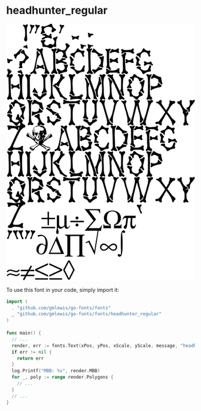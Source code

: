 # headhunter_regular

![headhunter_regular](headhunter_regular.png)

To use this font in your code, simply import it:

```go
import (
  . "github.com/gmlewis/go-fonts/fonts"
  _ "github.com/gmlewis/go-fonts/fonts/headhunter_regular"
)

func main() {
  // ...
  render, err := fonts.Text(xPos, yPos, xScale, yScale, message, "headhunter_regular", Center)
  if err != nil {
    return err
  }
  log.Printf("MBB: %v", render.MBB)
  for _, poly := range render.Polygons {
    // ...
  }
  // ...
}
```
